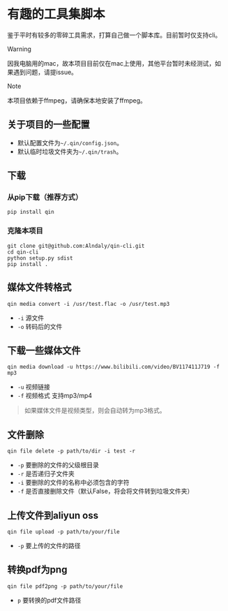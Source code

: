 # 有趣的工具集脚本

鉴于平时有较多的零碎工具需求，打算自己做一个脚本库。目前暂时仅支持cli。

> [!warning]
> 因我电脑用的mac，故本项目目前仅在mac上使用，其他平台暂时未经测试，如果遇到问题，请提issue。

> [!note]
> 本项目依赖于ffmpeg，请确保本地安装了ffmpeg。

## 关于项目的一些配置

- 默认配置文件为`~/.qin/config.json`。
- 默认临时垃圾文件夹为`~/.qin/trash`。

## 下载

### 从pip下载（推荐方式）

```shell
pip install qin
```

### 克隆本项目

```shell
git clone git@github.com:Alndaly/qin-cli.git
cd qin-cli
python setup.py sdist
pip install .
```

## 媒体文件转格式

```shell
qin media convert -i /usr/test.flac -o /usr/test.mp3
```

- `-i` 源文件
- `-o` 转码后的文件

## 下载一些媒体文件

```shell
qin media download -u https://www.bilibili.com/video/BV117411J719 -f mp3
```

- `-u` 视频链接
- `-f` 视频格式 支持mp3/mp4

> 如果媒体文件是视频类型，则会自动转为mp3格式。

## 文件删除

```shell
qin file delete -p path/to/dir -i test -r
```

- `-p` 要删除的文件的父级根目录
- `-r` 是否递归子文件夹
- `-i` 要删除的文件的名称中必须包含的字符
- `-f` 是否直接删除文件（默认False，将会将文件转到垃圾文件夹）

## 上传文件到aliyun oss

```shell
qin file upload -p path/to/your/file
```

- `-p` 要上传的文件的路径

## 转换pdf为png

```shell
qin file pdf2png -p path/to/your/file
```

- `p` 要转换的pdf文件路径